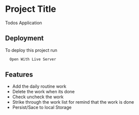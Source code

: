 
# Project Title

Todos Application  


## Deployment

To deploy this project run

```bash
  Open With Live Server 
```


## Features

- Add the daily routine work 
- Delete the work when its done
- Check uncheck the work 
- Strike through the work list for remind that the work is done
- Persist/Sace to local Storage

